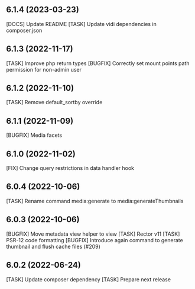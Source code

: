 ## 6.1.4 (2023-03-23)

[DOCS] Update README
[TASK] Update vidi dependencies in composer.json

## 6.1.3 (2022-11-17)

[TASK] Improve php return types
[BUGFIX] Correctly set mount points path permission for non-admin user

## 6.1.2 (2022-11-10)

[TASK] Remove default_sortby override

## 6.1.1 (2022-11-09)

[BUGFIX] Media facets

## 6.1.0 (2022-11-02)

[FIX] Change query restrictions in data handler hook

## 6.0.4 (2022-10-06)

[TASK] Rename command media:generate to media:generateThumbnails

## 6.0.3 (2022-10-06)

[BUGFIX] Move metadata view helper to view
[TASK] Rector v11
[TASK] PSR-12 code formatting
[BUGFIX] Introduce again command to generate thumbnail and flush cache files (#209)

## 6.0.2 (2022-06-24)

[TASK] Update composer dependency
[TASK] Prepare next release

